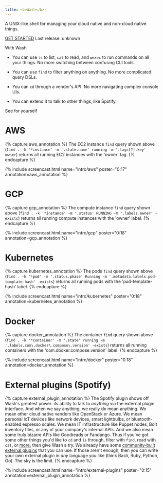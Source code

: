 ```yaml
---
title: <b>Wash</b>
---
```


<div class="flex-row">
  <p class="intro-normal">A UNIX-like shell for managing your cloud native and non-cloud native things.</p>
  <div class="flex-column pad-left">
    <a class="intro-normal center btn" href="{{ '/getting_started' | relative_url }}">GET&nbsp;STARTED</a>
    <!-- update css and javascript -->
    <a class="intro-normal center version">Last release: unknown</a>
  </div>
</div>
<script type="text/javascript">
$.get("https://api.github.com/repos/puppetlabs/wash/releases/latest", function(data) {
  $('.version')
    .text("Last release: " + $.timeago(data.published_at))
    .attr("href", "https://github.com/puppetlabs/wash/releases/tag/" + data.tag_name)
    .attr("title", "Version " + data.tag_name)
});
</script>

<p class="intro-large">With Wash</p>

* <p class="intro-normal">You can use <code>ls</code> to list, <code>cat</code> to read, and <code>wexec</code> to run commands on all your things. No more switching between confusing CLI tools.</p>
* <p class="intro-normal">You can use <code>find</code> to filter anything on anything. No more complicated query DSLs.</p>
* <p class="intro-normal">You can <code>cd</code> through a vendor's API. No more navigating complex console UIs.</p>
* <p class="intro-normal">You can extend it to talk to other things, like Spotify.</p>

<p class="intro-large">See for yourself</p>

<!-- Display the demos -->
# **AWS**
<div id="aws-demo" >
  {% capture aws_annotation %}
  The EC2 instance <code>find</code> query shown above (<code>find . -k '*instance' -m '.state.name' running -m '.tags[?].key' owner</code>) returns all running EC2 instances with the 'owner' tag.
  {% endcapture %}

  {% include screencast.html name="intro/aws" poster="0:17" annotation=aws_annotation %}
</div>

# **GCP**
<div id="gcp-demo" >
  {% capture gcp_annotation %}
  The compute instance <code>find</code> query shown above (<code>find . -k '*instance' -m '.status' RUNNING -m '.labels.owner' -exists</code>) returns all running compute instances with the 'owner' label.
  {% endcapture %}

  {% include screencast.html name="intro/gcp" poster="0:18" annotation=gcp_annotation %}
</div>

# **Kubernetes**
<div id="kubernetes-demo" >
  {% capture kubernetes_annotation %}
  The pods <code>find</code> query shown above (<code>find . -k '*pod' -m '.status.phase' Running -m '.metadata.labels.pod-template-hash' -exists</code>) returns all running pods with the 'pod-template-hash' label.
  {% endcapture %}

  {% include screencast.html name="intro/kubernetes" poster="0:18" annotation=kubernetes_annotation %}
</div>

# **Docker**
<div id="docker-demo" >
  {% capture docker_annotation %}
  The container <code>find</code> query shown above (<code>find . -k '*container' -m '.state' running -m '.labels.com\.docker\.compose\.version' -exists</code>) returns all running containers with the 'com.docker.compose.version' label.
  {% endcapture %}

  {% include screencast.html name="intro/docker" poster="0:18" annotation=docker_annotation %}
</div>

# **External plugins (Spotify)**
<div id="external-plugin-demo" >
  {% capture external_plugin_annotation %}
  The Spotify plugin shows off Wash's greatest power: its ability to talk to <i>anything</i> via the external plugin interface. And when we say anything, we really do mean anything. We mean other cloud native vendors like OpenStack or Azure. We mean personal IoT devices like network devices, smart lightbulbs, or bluetooth-enabled espresso scales. We mean IT infrastructure like Puppet nodes, Bolt inventory files, or any of your company's internal APIs. And we also mean some truly bizarre APIs like Goodreads or Fandango. Thus if you've got some other things you'd like to <code>cd</code> and <code>ls</code> through, filter with <code>find</code>, read with <code>cat</code>, or <a href="{{ '/docs#actions' | relative_url }}">more</a>, then give Wash a try. We already have some <a href="{{ '/docs/external-plugins#example-plugins' | relative_url }}">community-built external plugins</a> that you can use. If those aren't enough, then you can write your own external plugin in <i>any</i> language you like (think Bash, Ruby, Python, Go). The sky is the limit.
  {% endcapture %}

  {% include screencast.html name="intro/external-plugins" poster="0:15" annotation=external_plugin_annotation %}
</div>
